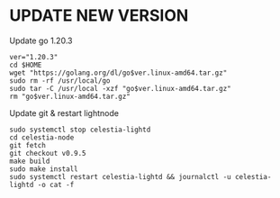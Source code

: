 # UPDATE NEW VERSION
Update go 1.20.3
```
ver="1.20.3" 
cd $HOME 
wget "https://golang.org/dl/go$ver.linux-amd64.tar.gz" 
sudo rm -rf /usr/local/go 
sudo tar -C /usr/local -xzf "go$ver.linux-amd64.tar.gz" 
rm "go$ver.linux-amd64.tar.gz"
```
Update git & restart lightnode
```
sudo systemctl stop celestia-lightd
cd celestia-node
git fetch 
git checkout v0.9.5
make build
sudo make install
sudo systemctl restart celestia-lightd && journalctl -u celestia-lightd -o cat -f
```
